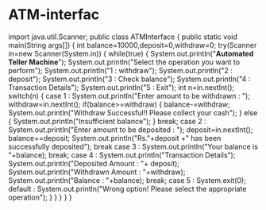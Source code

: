 # ATM-interfac
import java.util.Scanner;
public class ATMInterface {
    public static void main(String args[])
    {
        int balance=10000,deposit=0,withdraw=0;
        try(Scanner in=new Scanner(System.in)) {
            while(true)
            {
                System.out.println("********Automated Teller Machine********");
                System.out.println("Select the operation you want to perform");
                System.out.println("1 : withdraw");
                System.out.println("2 : deposit");
                System.out.println("3 : Check balance");
                System.out.println("4 : Transaction Details");
                System.out.println("5 : Exit");
                int n=in.nextInt();
                switch(n)
                {
                    case 1 :
                             System.out.println("Enter amount to be withdrawn : ");
                             withdraw=in.nextInt();
                             if(balance>=withdraw)
                             {
                                balance-=withdraw;
                                System.out.println("Withdraw Successful!! Please collect your cash");
                             }
                             else 
                             {
                                System.out.println("Insufficient balance");
                             }
                             break;
                    case 2 : System.out.println("Enter amount to be deposited : ");
                             deposit=in.nextInt();
                             balance+=deposit;
                             System.out.println("Rs."+deposit +" has been successfully deposited");
                             break
                    case 3 : System.out.println("Your balance is "+balance);
                             break;
                    case 4 : System.out.println("Transaction Details");
                             System.out.println("Deposited Amount : "+ deposit);
                             System.out.println("Withdrawn Amount : "+withdraw);
                             System.out.println("Balance : "+balance);
                             break;
                    case 5 : System.exit(0);
                    default : System.out.println("Wrong option! Please select the appropriate operation");
                }
            }
        }
    }
}
